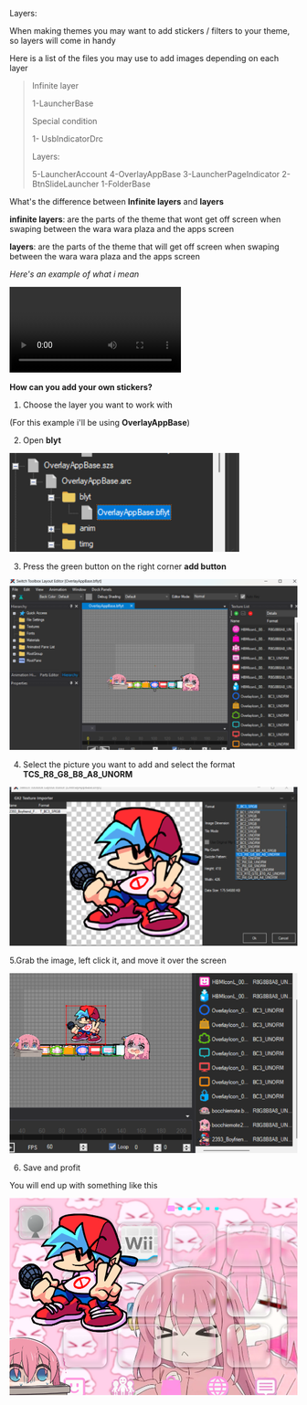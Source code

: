 Layers:

When making themes you may want to add stickers / filters to your theme, so layers will come in handy

Here is a list of the files you may use to add images depending on each layer

> Infinite layer
> 
> 1-LauncherBase 
> 
> Special condition
> 
> 1- UsbIndicatorDrc
> 
> Layers:
> 
> 5-LauncherAccount
> 4-OverlayAppBase
> 3-LauncherPageIndicator
> 2-BtnSlideLauncher
> 1-FolderBase

What's the difference between **Infinite layers** and **layers**

**infinite layers**: are the parts of the theme that wont get off screen when swaping between the wara wara plaza and the apps screen

**layers**: are the parts of the theme that will get off screen when swaping between the wara wara plaza and the apps screen

*Here's an example of what i mean*

<video controls>
<source src="../imgs/layers/vl.mp4" type="video/mp4">
</video>

**How can you add your own stickers?**

1. Choose the layer you want to work with

(For this example i'll be using **OverlayAppBase**)

2. Open **blyt**

![Image title](imgs/layers/l1.png)

3. Press the green button on the right corner **add button**

![Image title](imgs/layers/l2.png)

4. Select the picture you want to add and select the format **TCS_R8_G8_B8_A8_UNORM**

![Image title](imgs/layers/l3.png)

5.Grab the image, left click it, and move it over the screen

![Image title](imgs/layers/l4.png)

6. Save and profit

You will end up with something like this

![Image title](imgs/layers/l5.png)